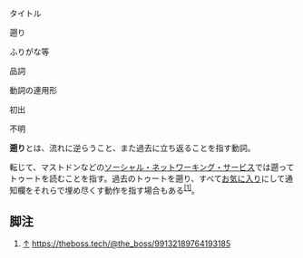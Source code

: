 <div>

タイトル

</div>

遡り

ふりがな等

品詞

動詞の連用形

初出

不明

  
**遡り**とは、流れに逆らうこと、また過去に立ち返ることを指す動詞。

転じて、マストドンなどの[ソーシャル・ネットワーキング・サービス](/%E3%82%BD%E3%83%BC%E3%82%B7%E3%83%A3%E3%83%AB%E3%83%BB%E3%83%8D%E3%83%83%E3%83%88%E3%83%AF%E3%83%BC%E3%82%AD%E3%83%B3%E3%82%B0%E3%83%BB%E3%82%B5%E3%83%BC%E3%83%93%E3%82%B9 "ソーシャル・ネットワーキング・サービス")では遡ってトゥートを読むことを指す。過去のトゥートを遡り、すべて[お気に入り](/%E3%81%8A%E6%B0%97%E3%81%AB%E5%85%A5%E3%82%8A "お気に入り")にして通知欄をそれらで埋め尽くす動作を指す場合もある<sup>[\[1\]](#cite_note-1)</sup>。

## 脚注

<div>

1.  <span id="cite_note-1">[↑](#cite_ref-1) <a href="https://theboss.tech/@the_boss/99132189764193185" rel="nofollow">https://theboss.tech/@the_boss/99132189764193185</a></span>

</div>
